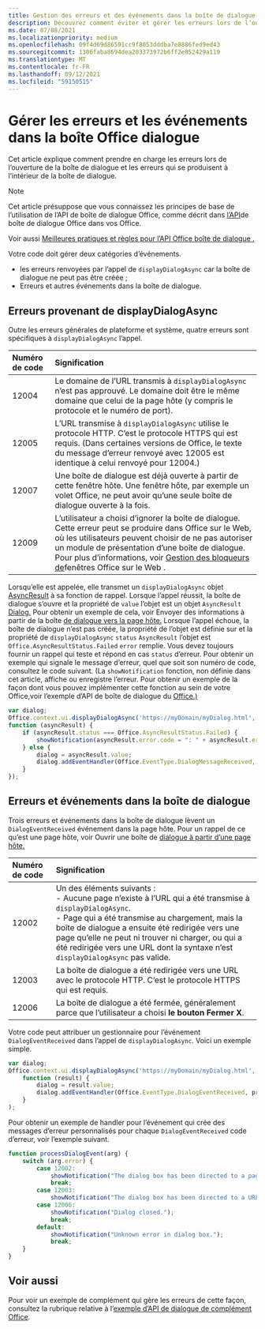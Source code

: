 ```yaml
---
title: Gestion des erreurs et des événements dans la boîte de dialogue Office
description: Découvrez comment éviter et gérer les erreurs lors de l’ouverture et de l’utilisation de Office boîte de dialogue.
ms.date: 07/08/2021
ms.localizationpriority: medium
ms.openlocfilehash: 09f4d69d86591cc9f8053dddba7e8886fed9ed43
ms.sourcegitcommit: 1306faba8694dea203373972b6ff2e852429a119
ms.translationtype: MT
ms.contentlocale: fr-FR
ms.lasthandoff: 09/12/2021
ms.locfileid: "59150515"
---
```

# <a name="handle-errors-and-events-in-the-office-dialog-box"></a>Gérer les erreurs et les événements dans la boîte Office dialogue

Cet article explique comment prendre en charge les erreurs lors de l’ouverture de la boîte de dialogue et les erreurs qui se produisent à l’intérieur de la boîte de dialogue.

> [!NOTE]
> Cet article présuppose que vous connaissez les principes de base de l’utilisation de l’API de boîte de dialogue Office, comme décrit dans [l’API](dialog-api-in-office-add-ins.md)de boîte de dialogue Office dans vos Office.
> 
> Voir aussi [Meilleures pratiques et règles pour l’API Office boîte de dialogue .](dialog-best-practices.md)

Votre code doit gérer deux catégories d’événements.

- les erreurs renvoyées par l’appel de `displayDialogAsync` car la boîte de dialogue ne peut pas être créée ;
- Erreurs et autres événements dans la boîte de dialogue.

## <a name="errors-from-displaydialogasync"></a>Erreurs provenant de displayDialogAsync

Outre les erreurs générales de plateforme et système, quatre erreurs sont spécifiques à `displayDialogAsync` l’appel.

|Numéro de code|Signification|
|:-----|:-----|
|12004|Le domaine de l’URL transmis à `displayDialogAsync` n’est pas approuvé. Le domaine doit être le même domaine que celui de la page hôte (y compris le protocole et le numéro de port).|
|12005|L’URL transmise à `displayDialogAsync` utilise le protocole HTTP. C’est le protocole HTTPS qui est requis. (Dans certaines versions de Office, le texte du message d’erreur renvoyé avec 12005 est identique à celui renvoyé pour 12004.)|
|<span id="12007">12007</span><!-- The span is needed because office-js-helpers has an error message that links to this table row. -->|Une boîte de dialogue est déjà ouverte à partir de cette fenêtre hôte. Une fenêtre hôte, par exemple un volet Office, ne peut avoir qu’une seule boîte de dialogue ouverte à la fois.|
|12009|L’utilisateur a choisi d’ignorer la boîte de dialogue. Cette erreur peut se produire dans Office sur le Web, où les utilisateurs peuvent choisir de ne pas autoriser un module de présentation d’une boîte de dialogue. Pour plus d’informations, voir [Gestion des bloqueurs de](dialog-best-practices.md#handle-pop-up-blockers-with-office-on-the-web)fenêtres Office sur le Web .|

Lorsqu’elle est appelée, elle transmet un `displayDialogAsync` objet [AsyncResult](/javascript/api/office/office.asyncresult) à sa fonction de rappel. Lorsque l’appel réussit, la boîte de dialogue s’ouvre et la propriété de `value` l’objet est un objet `AsyncResult` [Dialog.](/javascript/api/office/office.dialog) Pour obtenir un exemple de cela, voir Envoyer des informations à partir de la boîte [de dialogue vers la page hôte.](dialog-api-in-office-add-ins.md#send-information-from-the-dialog-box-to-the-host-page) Lorsque l’appel échoue, la boîte de dialogue n’est pas créée, la propriété de l’objet est définie sur et la propriété de `displayDialogAsync` `status` `AsyncResult` l’objet est `Office.AsyncResultStatus.Failed` `error` remplie. Vous devez toujours fournir un rappel qui teste et répond en cas `status` d’erreur. Pour obtenir un exemple qui signale le message d’erreur, quel que soit son numéro de code, consultez le code suivant. (La `showNotification` fonction, non définie dans cet article, affiche ou enregistre l’erreur. Pour obtenir un exemple de la façon dont vous pouvez implémenter cette fonction au sein de votre Office,voir l’exemple d’API de boîte de dialogue du [Office.)](https://github.com/OfficeDev/Office-Add-in-Dialog-API-Simple-Example)

```js
var dialog;
Office.context.ui.displayDialogAsync('https://myDomain/myDialog.html',
function (asyncResult) {
    if (asyncResult.status === Office.AsyncResultStatus.Failed) {
        showNotification(asyncResult.error.code = ": " + asyncResult.error.message);
    } else {
        dialog = asyncResult.value;
        dialog.addEventHandler(Office.EventType.DialogMessageReceived, processMessage);
    }
});
```

## <a name="errors-and-events-in-the-dialog-box"></a>Erreurs et événements dans la boîte de dialogue

Trois erreurs et événements dans la boîte de dialogue lèvent un `DialogEventReceived` événement dans la page hôte. Pour un rappel de ce qu’est une page hôte, voir Ouvrir une boîte de [dialogue à partir d’une page hôte.](dialog-api-in-office-add-ins.md#open-a-dialog-box-from-a-host-page)

|Numéro de code|Signification|
|:-----|:-----|
|12002|Un des éléments suivants :<br> - Aucune page n’existe à l’URL qui a été transmise à `displayDialogAsync`.<br> - Page qui a été transmise au chargement, mais la boîte de dialogue a ensuite été redirigée vers une page qu’elle ne peut ni trouver ni charger, ou qui a été redirigée vers une URL dont la syntaxe n’est `displayDialogAsync` pas valide.|
|12003|La boîte de dialogue a été redirigée vers une URL avec le protocole HTTP. C’est le protocole HTTPS qui est requis.|
|12006|La boîte de dialogue a été fermée, généralement parce que l’utilisateur a choisi **le bouton** **Fermer X**.|

Votre code peut attribuer un gestionnaire pour l’événement `DialogEventReceived` dans l’appel de `displayDialogAsync`. Voici un exemple simple.

```js
var dialog;
Office.context.ui.displayDialogAsync('https://myDomain/myDialog.html',
    function (result) {
        dialog = result.value;
        dialog.addEventHandler(Office.EventType.DialogEventReceived, processDialogEvent);
    }
);
```

Pour obtenir un exemple de handler pour l’événement qui crée des messages d’erreur personnalisés pour chaque `DialogEventReceived` code d’erreur, voir l’exemple suivant.

```js
function processDialogEvent(arg) {
    switch (arg.error) {
        case 12002:
            showNotification("The dialog box has been directed to a page that it cannot find or load, or the URL syntax is invalid.");
            break;
        case 12003:
            showNotification("The dialog box has been directed to a URL with the HTTP protocol. HTTPS is required.");            break;
        case 12006:
            showNotification("Dialog closed.");
            break;
        default:
            showNotification("Unknown error in dialog box.");
            break;
    }
}
```

## <a name="see-also"></a>Voir aussi

Pour voir un exemple de complément qui gère les erreurs de cette façon, consultez la rubrique relative à l’[exemple d’API de dialogue de complément Office](https://github.com/OfficeDev/Office-Add-in-Dialog-API-Simple-Example).
